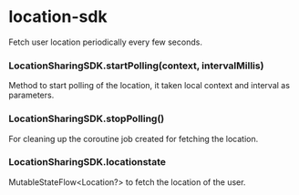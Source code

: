 # location-sdk

Fetch user location periodically every few seconds.

### LocationSharingSDK.startPolling(context, intervalMillis)
Method to start polling of the location, it taken local context and interval as parameters.

### LocationSharingSDK.stopPolling()
For cleaning up the coroutine job created for fetching the location.

### LocationSharingSDK.locationstate
MutableStateFlow<Location?> to fetch the location of the user.
